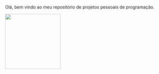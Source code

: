 Olá, bem vindo ao meu repositório de projetos pessoais de programação.
<div>
  <a href = "https://github.com/Davescp">
  <img height = "180em" src="https://github-readme-stats.vercel.app/api?username=Davescp&show_icons=True&theme=github_dark&include_all_comits=True&count_private=True"/>
  
</div>
